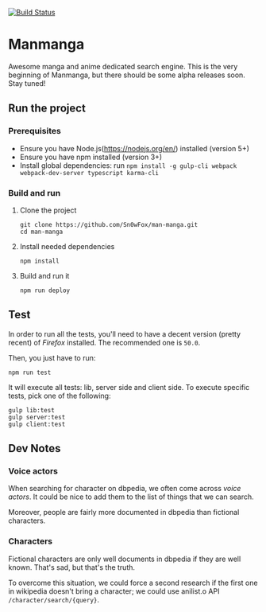 [![Build Status](https://travis-ci.org/Sn0wFox/manmanga.svg?branch=master)](https://travis-ci.org/Sn0wFox/manmanga)

# Manmanga

Awesome manga and anime dedicated search engine. This is the very beginning of Manmanga, but there should be some alpha releases soon. Stay tuned!

## Run the project

### Prerequisites

- Ensure you have Node.js(https://nodejs.org/en/) installed (version 5+)
- Ensure you have npm installed (version 3+)
- Install global dependencies: run `npm install -g gulp-cli webpack webpack-dev-server typescript karma-cli`

### Build and run

1. Clone the project

    ```shell
    git clone https://github.com/Sn0wFox/man-manga.git
    cd man-manga
    ```

2. Install needed dependencies

    ```shell
    npm install
    ```

3. Build and run it

    ```shell
    npm run deploy
    ```

## Test
In order to run all the tests, you'll need to have a decent version (pretty recent) of *Firefox* installed.
The recommended one is `50.0`.

Then, you just have to run:

```
npm run test
```

It will execute all tests: lib, server side and client side. To execute specific tests, pick one of the following:
```
gulp lib:test
gulp server:test
gulp client:test
```

## Dev Notes

### Voice actors

When searching for character on dbpedia,
we often come across _voice actors_.
It could be nice to add them to the list of things that
we can search.

Moreover, people are fairly more documented in dbpedia than
fictional characters.

### Characters

Fictional characters are only well documents in dbpedia if
they are well known.
That's sad, but that's the truth.

To overcome this situation, we could force a second research
if the first one in wikipedia doesn't bring a character;
we could use anilist.o API `/character/search/{query}`.
